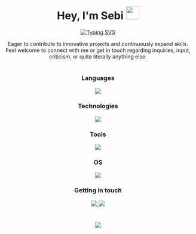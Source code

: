 <h1 align="center"><b>Hey, I'm Sebi&nbsp;</b><img src="https://media.giphy.com/media/hvRJCLFzcasrR4ia7z/giphy.gif" width="35"></h1>

<p align="center">
  <a href="https://github.com/DenverCoder1/readme-typing-svg">
      <img src="https://readme-typing-svg.herokuapp.com?font=Lexend&color=cyan&size=25&center=true&vCenter=true&width=600&height=100&lines=Self-taught+Front-End+Developer,;Computer+Science+Student,;Love+to+learn+new+things+&hearts;++;Active+Learner/Researcher," alt="Typing SVG">
  </a>
</p>

<p align="center">Eager to contribute to innovative projects and continuously expand skills. Feel welcome to connect with me or get in touch regarding inquiries, input, criticism, or quite literally anything else.</p>

<h1></h1>

<h3 align="center">Languages</h3>
<p align="center">
  <a href="https://github.com/sebilune">
    <img src="https://skillicons.dev/icons?i=typescript,javascript,html,css,md,cpp&perline=14" />
  </a>
</p>

<h3 align="center">Technologies</h3>
<p align="center">
  <a href="https://github.com/sebilune">
    <img src="https://skillicons.dev/icons?i=nextjs,react,nodejs,sass,bootstrap&perline=14" />
  </a>
</p>

<h3 align="center">Tools</h3>
<p align="center">
  <a href="https://github.com/sebilune">
    <img src="https://skillicons.dev/icons?i=git,npm,bash,sass,vim,vscode&perline=14" />
  </a>
</p>

<h3 align="center">OS</h3>
<p align="center">
  <a href="https://github.com/sebilune">
    <img src="https://skillicons.dev/icons?i=linux,windows,apple&perline=14" />
  </a>
</p>

<h3 align="center">Getting in touch</h3>
<p align="center">
  <a href="https://mail.google.com/mail/u/0/?fs=1&to=me@sebilune.com&su=Your+Concern&body=Your+message+to+me&tf=cm">
    <img src="https://skillicons.dev/icons?i=gmail&perline=14" />
  </a>
  <a href="https://discord.com/users/641805554989137953">
    <img src="https://skillicons.dev/icons?i=discord&perline=14" />
  </a>
</p>

<h1></h1>

<p align="center">
  <a href="https://github.com/sebilune">
    <img src="https://komarev.com/ghpvc/?username=sebilune&color=blue&style=flat)" />
  </a>
</p>
